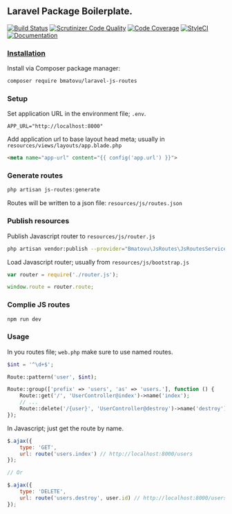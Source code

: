 ## Laravel Package Boilerplate.

[![Build Status](https://travis-ci.org/mtvbrianking/laravel-js-routes.svg?branch=master)](https://travis-ci.org/mtvbrianking/laravel-js-routes)
[![Scrutinizer Code Quality](https://scrutinizer-ci.com/g/mtvbrianking/laravel-js-routes/badges/quality-score.png?b=master)](https://scrutinizer-ci.com/g/mtvbrianking/laravel-js-routes/?branch=master)
[![Code Coverage](https://scrutinizer-ci.com/g/mtvbrianking/laravel-js-routes/badges/coverage.png?b=master)](https://scrutinizer-ci.com/g/mtvbrianking/laravel-js-routes/?branch=master)
[![StyleCI](https://github.styleci.io/repos/269003528/shield?branch=master)](https://github.styleci.io/repos/269003528)
[![Documentation](https://img.shields.io/badge/Documentation-Blue)](https://mtvbrianking.github.io/laravel-js-routes)

### [Installation](https://packagist.org/packages/bmatovu/laravel-js-routes)

Install via Composer package manager:

```bash
composer require bmatovu/laravel-js-routes
```

### Setup

Set application URL in the environment file; `.env`.

```
APP_URL="http://localhost:8000"
```

Add application url to base layout head meta; usually in `resources/views/layouts/app.blade.php`

```html
<meta name="app-url" content="{{ config('app.url') }}">
```

### Generate routes

```bash
php artisan js-routes:generate
```

Routes will be written to a json file: `resources/js/routes.json`

### Publish resources

Publish Javascript router to `resources/js/router.js`

```bash
php artisan vendor:publish --provider="Bmatovu\JsRoutes\JsRoutesServiceProvider" --tag="resources"
```

Load Javascript router; usually from `resources/js/bootstrap.js`

```js
var router = require('./router.js');

window.route = router.route;
```

### Complie JS routes

```bash
npm run dev
```

### Usage

In you routes file; `web.php` make sure to use named routes.

```php
$int = '^\d+$';

Route::pattern('user', $int);

Route::group(['prefix' => 'users', 'as' => 'users.'], function () {
    Route::get('/', 'UserController@index')->name('index');
    // ...
    Route::delete('/{user}', 'UserController@destroy')->name('destroy');
});
```

In Javascript; just get the route by name.

```js
$.ajax({
    type: 'GET',
    url: route('users.index') // http://localhost:8000/users
});

// Or

$.ajax({
    type: 'DELETE',
    url: route('users.destroy', user.id) // http://localhost:8000/users/1
});
```
